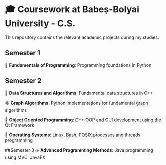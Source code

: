 # 🎓 Coursework at Babeș-Bolyai University - C.S.

This repository contains the relevant academic projects during my studies.

## Semester 1
 🐍 **Fundamentals of Programming**: Programming foundations in Python

## Semester 2
 🧮 **Data Structures and Algorithms**: Fundamental data structures in C++

 🕸️ **Graph Algorithms**: Python implementations for fundamental graph algorithms

🧩 **Object Oriented Programming**: C++ OOP and GUI development using the Qt Framework

🐧 **Operating Systems**: Linux, Bash, POSIX processes and threads programming

##Semester 3
☕ **Advanced Programming Methods**: Java programming using MVC, JavaFX
